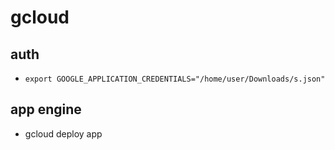 # gcloud

## auth

- `export GOOGLE_APPLICATION_CREDENTIALS="/home/user/Downloads/s.json"`

## app engine

- gcloud deploy app
